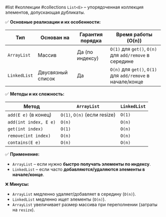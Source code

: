 
#list #коллекции #collections 
`List<E>` – упорядоченная коллекция элементов, допускающая дубликаты.

✅ **Основные реализации и их особенности:**

|Тип|Основан на|Гарантия порядка|Время работы (O(n))|
|---|---|---|---|
|`ArrayList`|Массив|Да (по индексу)|`O(1)` для `get()`, `O(n)` для `add/remove` в середине|
|`LinkedList`|Двусвязный список|Да|`O(n)` для `get()`, `O(1)` для `add/remove` в начале/конце|

✅ **Методы и их сложность:**

|Метод|`ArrayList`|`LinkedList`|
|---|---|---|
|`add(E e)` (в конец)|`O(1)`, `O(n)` (если resize)|`O(1)`|
|`add(int index, E e)`|`O(n)`|`O(n)`|
|`get(int index)`|`O(1)`|`O(n)`|
|`remove(int index)`|`O(n)`|`O(n)`|
|`contains(E e)`|`O(n)`|`O(n)`|

✅ **Применение:**
- `ArrayList` – если нужно **быстро получать элементы по индексу**.
- `LinkedList` – если часто **добавляются/удаляются элементы в начале/конце**.

❌ **Минусы:**
- `ArrayList` медленно удаляет/добавляет в середину (`O(n)`).
- `LinkedList` медленно ищет элементы (`O(n)`).
- `ArrayList` увеличивает размер массива при переполнении (затраты на `resize`).